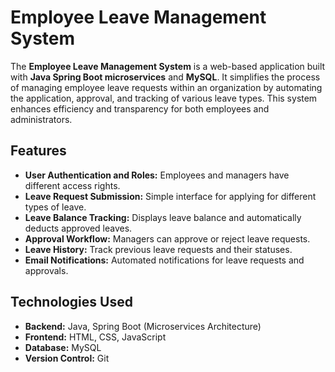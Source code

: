 # Employee Leave Management System

The **Employee Leave Management System** is a web-based application built with **Java Spring Boot microservices** and **MySQL**. It simplifies the process of managing employee leave requests within an organization by automating the application, approval, and tracking of various leave types. This system enhances efficiency and transparency for both employees and administrators.

## Features
- **User Authentication and Roles:** Employees and managers have different access rights.
- **Leave Request Submission:** Simple interface for applying for different types of leave.
- **Leave Balance Tracking:** Displays leave balance and automatically deducts approved leaves.
- **Approval Workflow:** Managers can approve or reject leave requests.
- **Leave History:** Track previous leave requests and their statuses.
- **Email Notifications:** Automated notifications for leave requests and approvals.

## Technologies Used
- **Backend:** Java, Spring Boot (Microservices Architecture)
- **Frontend:** HTML, CSS, JavaScript
- **Database:** MySQL
- **Version Control:** Git

